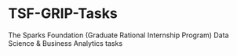 # TSF-GRIP-Tasks
The Sparks Foundation (Graduate Rational Internship Program) Data Science &amp; Business Analytics tasks
